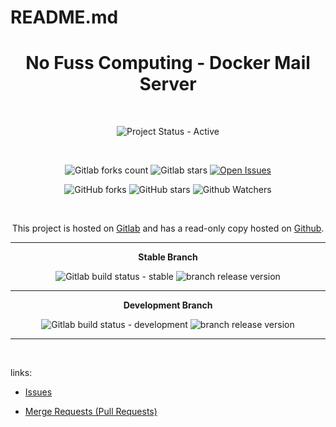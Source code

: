 # README.md


<div align="center" width="100%">

# No Fuss Computing - Docker Mail Server

<br>

![Project Status - Active](https://img.shields.io/badge/Project%20Status-Active-green?logo=gitlab&style=plastic) 

<br>

![Gitlab forks count](https://img.shields.io/badge/dynamic/json?label=Forks&query=%24.forks_count&url=https%3A%2F%2Fgitlab.com%2Fapi%2Fv4%2Fprojects%2F33611657%2F&color=ff782e&logo=gitlab&style=plastic) ![Gitlab stars](https://img.shields.io/badge/dynamic/json?label=Stars&query=%24.star_count&url=https%3A%2F%2Fgitlab.com%2Fapi%2Fv4%2Fprojects%2F33611657%2F&color=ff782e&logo=gitlab&style=plastic) [![Open Issues](https://img.shields.io/badge/dynamic/json?color=ff782e&logo=gitlab&style=plastic&label=Open%20Issues&query=%24.statistics.counts.opened&url=https%3A%2F%2Fgitlab.com%2Fapi%2Fv4%2Fprojects%2F33611657%2Fissues_statistics)](https://gitlab.com/nofusscomputing/projects/docker-mail/-/issues)

![GitHub forks](https://img.shields.io/github/forks/NoFussComputing/docker-mail?logo=github&style=plastic&color=000000&labell=Forks) ![GitHub stars](https://img.shields.io/github/stars/NoFussComputing/docker-mail?color=000000&logo=github&style=plastic) ![Github Watchers](https://img.shields.io/github/watchers/NoFussComputing/docker-mail?color=000000&label=Watchers&logo=github&style=plastic)

<br>

This project is hosted on [Gitlab](https://gitlab.com/nofusscomputing/projects/docker-mail) and has a read-only copy hosted on [Github](https://github.com/NoFussComputing/docker-mail).


----

**Stable Branch**

![Gitlab build status - stable](https://img.shields.io/badge/dynamic/json?color=ff782e&label=Build&query=0.status&url=https%3A%2F%2Fgitlab.com%2Fapi%2Fv4%2Fprojects%2F33611657%2Fpipelines%3Fref%3Dmaster&logo=gitlab&style=plastic) ![branch release version](https://img.shields.io/badge/dynamic/yaml?color=ff782e&logo=gitlab&style=plastic&label=Release&query=%24.commitizen.version&url=https%3A%2F%2Fgitlab.com%2Fnofusscomputing%2Fprojects%2Fdocker-mail%2F-%2Fraw%2Fmaster%2F.cz.yaml) 

----

**Development Branch** 

![Gitlab build status - development](https://img.shields.io/badge/dynamic/json?color=ff782e&label=Build&query=0.status&url=https%3A%2F%2Fgitlab.com%2Fapi%2Fv4%2Fprojects%2F33611657%2Fpipelines%3Fref%3Ddevelopment&logo=gitlab&style=plastic) ![branch release version](https://img.shields.io/badge/dynamic/yaml?color=ff782e&logo=gitlab&style=plastic&label=Release&query=%24.commitizen.version&url=https%3A%2F%2Fgitlab.com%2Fnofusscomputing%2Fprojects%2Fdocker-mail%2F-%2Fraw%2Fdevelopment%2F.cz.yaml)

----

<br>

</div>

links:

- [Issues](https://gitlab.com/nofusscomputing/projects/docker-mail/-/issues)

- [Merge Requests (Pull Requests)](https://gitlab.com/nofusscomputing/projects/docker-mail/-/merge_requests)



